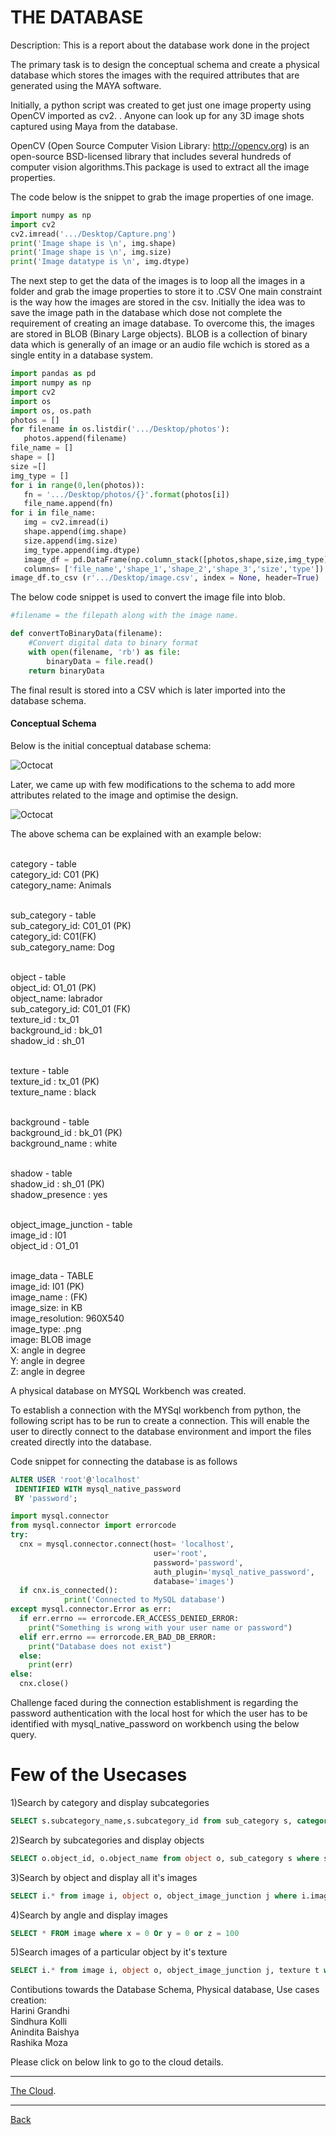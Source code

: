 
# THE DATABASE

Description: This is a report about the database work done in the project

The primary task is to design the conceptual schema and create a physical database which stores the images with the required attributes that are generated using the MAYA software.

Initially, a python script was created to get just one image property using OpenCV imported as cv2. . Anyone can look up for any 3D image shots captured using Maya from the database.

OpenCV (Open Source Computer Vision Library: http://opencv.org) is an open-source BSD-licensed library that includes several hundreds of computer vision algorithms.This package is used to extract all the image properties.

The code below is the snippet to grab the image properties of one image.

```python
import numpy as np 
import cv2
cv2.imread('.../Desktop/Capture.png')
print('Image shape is \n', img.shape)
print('Image shape is \n', img.size)
print('Image datatype is \n', img.dtype)
```

The next step to get the data of the images is to loop all the images in a folder and grab the image properties to store it to .CSV
One main constraint is the way how the images are stored in the csv. Initially the idea was to save the image path in the database which dose not complete the requirement of creating an image database. To overcome this, the images are stored in BLOB (Binary Large objects).
BLOB is a collection of binary data which is generally of an image or an audio file wchich is stored as a single entity in a database system. 

```python
import pandas as pd
import numpy as np
import cv2
import os
import os, os.path
photos = []
for filename in os.listdir('.../Desktop/photos'):
   photos.append(filename)
file_name = []
shape = []
size =[]
img_type = []
for i in range(0,len(photos)):
   fn = '.../Desktop/photos/{}'.format(photos[i])
   file_name.append(fn)
for i in file_name:
   img = cv2.imread(i)
   shape.append(img.shape)
   size.append(img.size)
   img_type.append(img.dtype)
   image_df = pd.DataFrame(np.column_stack([photos,shape,size,img_type]), 
   columns= ['file_name','shape_1','shape_2','shape_3','size','type'])
image_df.to_csv (r'.../Desktop/image.csv', index = None, header=True)

```
The below code snippet is used to convert the image file into blob.

``` python
#filename = the filepath along with the image name.

def convertToBinaryData(filename):
    #Convert digital data to binary format
    with open(filename, 'rb') as file:
        binaryData = file.read()
    return binaryData
```

The final result is stored into a CSV which is later imported into the database schema.

#### Conceptual Schema


Below is the initial conceptual database schema:


![Octocat](https://raw.githubusercontent.com/Sindhurakolli/DMDD_portfolio/harini/hiii.png)

Later, we came up with few modifications to the schema to add more attributes related to the image and optimise the design.

![Octocat](https://raw.githubusercontent.com/Sindhurakolli/DMDD_portfolio/master/Final_DB_Schema.png)


The above schema can be explained with an example below:


<br> category - table 
<br> category_id: C01 (PK) 
<br> category_name: Animals 


<br> sub_category - table
<br> sub_category_id: C01_01 (PK)
<br> category_id: C01(FK)
<br> sub_category_name: Dog


<br> object - table
<br> object_id: O1_01 (PK)
<br> object_name: labrador
<br> sub_category_id: C01_01 (FK)
<br> texture_id : tx_01
<br> background_id : bk_01
<br> shadow_id : sh_01


<br> texture - table
<br> texture_id : tx_01 (PK)
<br> texture_name : black


<br> background - table
<br> background_id : bk_01 (PK)
<br> background_name : white


<br> shadow - table
<br> shadow_id : sh_01 (PK)
<br> shadow_presence : yes


<br> object_image_junction - table
<br> image_id : I01
<br> object_id : O1_01


<br> image_data - TABLE
<br> image_id: I01 (PK)
<br> image_name : (FK)
<br> image_size: in KB
<br> image_resolution: 960X540
<br> image_type: .png
<br> image: BLOB image
<br> X: angle in degree
<br> Y: angle in degree
<br> Z: angle in degree


A physical database on MYSQL Workbench was created.

To establish a connection with the MYSql workbench from python, the following script has to be run to create a connection. This will enable the user to directly connect to the database environment and import the files created directly into the database. 

Code snippet for connecting the database is as follows

```sql
ALTER USER 'root'@'localhost'
 IDENTIFIED WITH mysql_native_password
 BY 'password';
```

```python
import mysql.connector
from mysql.connector import errorcode
try:
  cnx = mysql.connector.connect(host= 'localhost',
                                user='root',
                                password='password',
                                auth_plugin='mysql_native_password',
                                database='images')
  if cnx.is_connected():
            print('Connected to MySQL database')
except mysql.connector.Error as err:
  if err.errno == errorcode.ER_ACCESS_DENIED_ERROR:
    print("Something is wrong with your user name or password")
  elif err.errno == errorcode.ER_BAD_DB_ERROR:
    print("Database does not exist")
  else:
    print(err)
else:
  cnx.close()

```
Challenge faced during the connection establishment is regarding the password authentication with the local host for which the user has to be identified with mysql_native_password on workbench using the below query.

# Few of the Usecases

1)Search by category and display subcategories 
```sql
SELECT s.subcategory_name,s.subcategory_id from sub_category s, category c where s.category_id = c.category_id and c.category_name like 'car'
```

2)Search by subcategories and display objects 
```sql
SELECT o.object_id, o.object_name from object o, sub_category s where s.subcategory_id = o.subcategory_id and s.subcategory_name like 'audi'
```

3)Search by object and display all it's images 
```sql
SELECT i.* from image i, object o, object_image_junction j where i.image_id = j.image_id and o.object_id = j.object_id and o.object_name like 'AudiA4'
```

4)Search by angle and display images 
```sql
SELECT * FROM image where x = 0 Or y = 0 or z = 100
```

5)Search images of a particular object by it's texture
```sql
SELECT i.* from image i, object o, object_image_junction j, texture t where i.image_id = j.image_id and o.object_id = j.object_id and t.texture_id = o.texture_id and t.texture_name like 'white' and o.object_name like 'AudiA4'
```



Contibutions towards the Database Schema, Physical database, Use cases creation:
<br> Harini Grandhi
<br> Sindhura Kolli
<br> Anindita Baishya
<br> Rashika Moza


Please click on below link to go to the cloud details.

* * *

[The Cloud](./cloud.html).


* * *


[Back](./)
